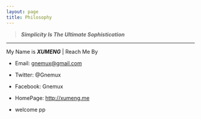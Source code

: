 ```yaml
---
layout: page
title: Philosophy
---
```


>  ***Simplicity Is The Ultimate Sophistication***

----

My Name is ***_XUMENG_*** | Reach Me By

+ Email: gnemux@gmail.com

+ Twitter: @Gnemux

+ Facebook: Gnemux

+ HomePage: http://xumeng.me

+ welcome pp